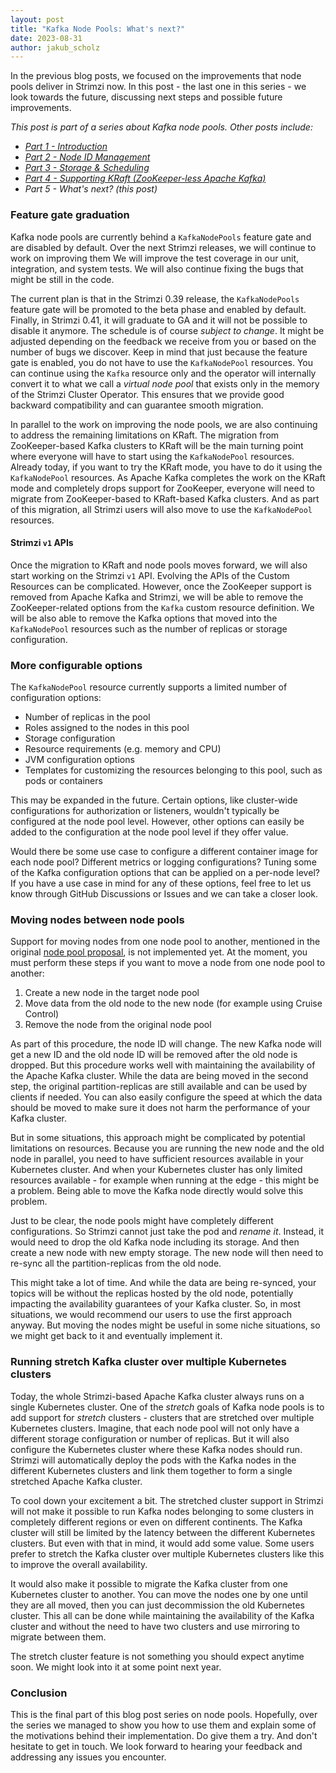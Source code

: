 ```yaml
---
layout: post
title: "Kafka Node Pools: What's next?"
date: 2023-08-31
author: jakub_scholz
---
```


In the previous blog posts, we focused on the improvements that node pools deliver in Strimzi now.
In this post - the last one in this series - we look towards the future, discussing next steps and possible future improvements.

<!--more-->

_This post is part of a series about Kafka node pools.
Other posts include:_

* _[Part 1 - Introduction](https://strimzi.io/blog/2023/08/14/kafka-node-pools-introduction/)_
* _[Part 2 - Node ID Management](https://strimzi.io/blog/2023/08/23/kafka-node-pools-node-id-management/)_
* _[Part 3 - Storage & Scheduling](https://strimzi.io/blog/2023/08/28/kafka-node-pools-storage-and-scheduling/)_
* _[Part 4 - Supporting KRaft (ZooKeeper-less Apache Kafka)](https://strimzi.io/blog/2023/08/28/kafka-node-pools-supporting-kraft/)_
* _Part 5 - What's next? (this post)_

### Feature gate graduation

Kafka node pools are currently behind a `KafkaNodePools` feature gate and are disabled by default.
Over the next Strimzi releases, we will continue to work on improving them
We will improve the test coverage in our unit, integration, and system tests.
We will also continue fixing the bugs that might be still in the code.

The current plan is that in the Strimzi 0.39 release, the `KafkaNodePools` feature gate will be promoted to the beta phase and enabled by default.
Finally, in Strimzi 0.41, it will graduate to GA and it will not be possible to disable it anymore.
The schedule is of course _subject to change_.
It might be adjusted depending on the feedback we receive from you or based on the number of bugs we discover.
Keep in mind that just because the feature gate is enabled, you do not have to use the `KafkaNodePool` resources.
You can continue using the `Kafka` resource only and the operator will internally convert it to what we call a _virtual node pool_ that exists only in the memory of the Strimzi Cluster Operator.
This ensures that we provide good backward compatibility and can guarantee smooth migration.

In parallel to the work on improving the node pools, we are also continuing to address the remaining limitations on KRaft.
The migration from ZooKeeper-based Kafka clusters to KRaft will be the main turning point where everyone will have to start using the `KafkaNodePool` resources.
Already today, if you want to try the KRaft mode, you have to do it using the `KafkaNodePool` resources.
As Apache Kafka completes the work on the KRaft mode and completely drops support for ZooKeeper, everyone will need to migrate from ZooKeeper-based to KRaft-based Kafka clusters.
And as part of this migration, all Strimzi users will also move to use the `KafkaNodePool` resources.

#### Strimzi `v1` APIs

Once the migration to KRaft and node pools moves forward, we will also start working on the Strimzi `v1` API.
Evolving the APIs of the Custom Resources can be complicated.
However, once the ZooKeeper support is removed from Apache Kafka and Strimzi, we will be able to remove the ZooKeeper-related options from the `Kafka` custom resource definition.
We will be also able to remove the Kafka options that moved into the `KafkaNodePool` resources such as the number of replicas or storage configuration.

### More configurable options

The `KafkaNodePool` resource currently supports a limited number of configuration options:
* Number of replicas in the pool
* Roles assigned to the nodes in this pool
* Storage configuration
* Resource requirements (e.g. memory and CPU)
* JVM configuration options
* Templates for customizing the resources belonging to this pool, such as pods or containers

This may be expanded in the future. 
Certain options, like cluster-wide configurations for authorization or listeners, wouldn't typically be configured at the node pool level. 
However, other options can easily be added to the configuration at the node pool level if they offer value.

Would there be some use case to configure a different container image for each node pool?
Different metrics or logging configurations?
Tuning some of the Kafka configuration options that can be applied on a per-node level?
If you have a use case in mind for any of these options, feel free to let us know through GitHub Discussions or Issues and we can take a closer look.

### Moving nodes between node pools

Support for moving nodes from one node pool to another, mentioned in the original [node pool proposal](https://github.com/strimzi/proposals/blob/main/050-Kafka-Node-Pools.md), is not implemented yet.
At the moment, you must perform these steps if you want to move a node from one node pool to another:
1. Create a new node in the target node pool
2. Move data from the old node to the new node (for example using Cruise Control)
3. Remove the node from the original node pool

As part of this procedure, the node ID will change.
The new Kafka node will get a new ID and the old node ID will be removed after the old node is dropped.
But this procedure works well with maintaining the availability of the Apache Kafka cluster.
While the data are being moved in the second step, the original partition-replicas are still available and can be used by clients if needed.
You can also easily configure the speed at which the data should be moved to make sure it does not harm the performance of your Kafka cluster.

But in some situations, this approach might be complicated by potential limitations on resources.
Because you are running the new node and the old node in parallel, you need to have sufficient resources available in your Kubernetes cluster.
And when your Kubernetes cluster has only limited resources available - for example when running at the edge - this might be a problem.
Being able to move the Kafka node directly would solve this problem.

Just to be clear, the node pools might have completely different configurations.
So Strimzi cannot just take the pod and _rename it_.
Instead, it would need to drop the old Kafka node including its storage.
And then create a new node with new empty storage.
The new node will then need to re-sync all the partition-replicas from the old node.

This might take a lot of time.
And while the data are being re-synced, your topics will be without the replicas hosted by the old node, potentially impacting the availability guarantees of your Kafka cluster.
So, in most situations, we would recommend our users to use the first approach anyway.
But moving the nodes might be useful in some niche situations, so we might get back to it and eventually implement it.

### Running stretch Kafka cluster over multiple Kubernetes clusters

Today, the whole Strimzi-based Apache Kafka cluster always runs on a single Kubernetes cluster.
One of the _stretch_ goals of Kafka node pools is to add support for _stretch_ clusters - clusters that are stretched over multiple Kubernetes clusters.
Imagine, that each node pool will not only have a different storage configuration or number of replicas.
But it will also configure the Kubernetes cluster where these Kafka nodes should run.
Strimzi will automatically deploy the pods with the Kafka nodes in the different Kubernetes clusters and link them together to form a single stretched Apache Kafka cluster.

To cool down your excitement a bit.
The stretched cluster support in Strimzi will not make it possible to run Kafka nodes belonging to some clusters in completely different regions or even on different continents.
The Kafka cluster will still be limited by the latency between the different Kubernetes clusters.
But even with that in mind, it would add some value.
Some users prefer to stretch the Kafka cluster over multiple Kubernetes clusters like this to improve the overall availability.

It would also make it possible to migrate the Kafka cluster from one Kubernetes cluster to another.
You can move the nodes one by one until they are all moved, then you can just decommission the old Kubernetes cluster.
This all can be done while maintaining the availability of the Kafka cluster and without the need to have two clusters and use mirroring to migrate between them.

The stretch cluster feature is not something you should expect anytime soon.
We might look into it at some point next year.

### Conclusion

This is the final part of this blog post series on node pools.
Hopefully, over the series we managed to show you how to use them and explain some of the motivations behind their implementation.
Do give them a try.
And don't hesitate to get in touch. 
We look forward to hearing your feedback and addressing any issues you encounter.
